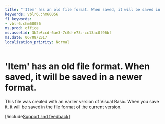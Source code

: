 ```yaml
---
title: "'Item' has an old file format. When saved, it will be saved in a newer format."
keywords: vblr6.chm60056
f1_keywords:
- vblr6.chm60056
ms.prod: office
ms.assetid: 3b2e8ccd-6ae3-7c0d-e73d-cc13ac0f96bf
ms.date: 06/08/2017
localization_priority: Normal
---
```



# 'Item' has an old file format. When saved, it will be saved in a newer format.

This file was created with an earlier version of Visual Basic. When you save it, it will be saved in the file format of the current version.

[!include[Support and feedback](~/includes/feedback-boilerplate.md)]